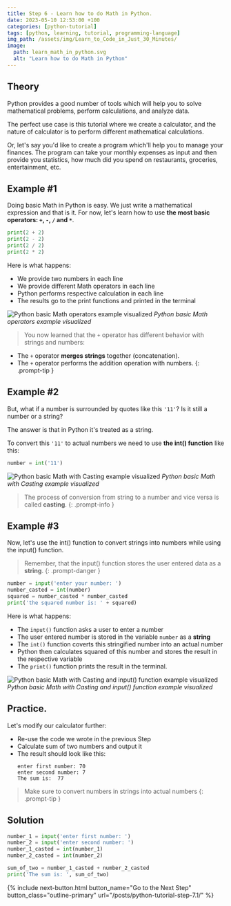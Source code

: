 ```yaml
--- 
title: Step 6 - Learn how to do Math in Python. 
date: 2023-05-10 12:53:00 +100
categories: [python-tutorial]
tags: [python, learning, tutorial, programming-language]
img_path: /assets/img/Learn_to_Code_in_Just_30_Minutes/
image:
  path: learn_math_in_python.svg
  alt: "Learn how to do Math in Python"
---
```


## Theory

Python provides a good number of tools which will help you to solve mathematical problems, perform calculations, and analyze data.

The perfect use case is this tutorial where we create a calculator, and the nature of calculator is to perform different mathematical calculations.

Or, let's say you'd like to create a program which'll help you to manage your finances. The program can take your monthly expenses as input and then provide you statistics, how much did you spend on restaurants, groceries, entertainment, etc. 

## Example #1

Doing basic Math in Python is easy. We just write a mathematical expression and that is it. For now, let's learn how to use **the most basic operators: `+`, `-`, `/` and `*`**.

```python
print(2 + 2)
print(2 - 2)
print(2 / 2)
print(2 * 2)
```

Here is what happens:
- We provide two numbers in each line
- We provide different Math operators in each line
- Python performs respective calculation in each line
- The results go to the print functions and printed in the terminal

![Python basic Math operators example visualized](examples/python_basic_math_operators_example_visualized.svg)
_Python basic Math operators example visualized_


> You now learned that the `+` operator has different behavior with strings and numbers:
- The `+` operator **merges strings** together (concatenation).
- The `+` operator performs the addition operation with numbers. 
{: .prompt-tip }

## Example #2

But, what if a number is surrounded by quotes like this `'11'`?  Is it still a number or a string?  

The answer is that in Python it's treated as a string.

To convert this `'11'` to actual numbers we need to use **the int() function** like this:
```python
number = int('11')
```
![Python basic Math with Casting example visualized](examples/python_basic_math_with_casting_example_visualized.svg)
_Python basic Math with Casting example visualized_



> The process of conversion from string to a number and vice versa is called **casting**.
{: .prompt-info }

## Example #3

Now, let's use the int() function to convert strings into numbers while using the input() function.

> Remember, that the input() function stores the user entered data as a **string**.
{: .prompt-danger }

```python
number = input('enter your number: ')
number_casted = int(number)
squared = number_casted * number_casted
print('the squared number is: ' + squared)
```

Here is what happens:
- The `input()` function asks a user to enter a number
- The user entered number is stored in the variable `number` as a **string**
- The `int()` function coverts this stringified number into an actual number
- Python then calculates squared of this number and stores the result in the respective variable
- The `print()` function prints the result in the terminal.


![Python basic Math with Casting and input() function example visualized](examples/python_basic_math_with_casting_and_input_function_example_visualized.svg)
_Python basic Math with Casting and input() function example visualized_


## Practice. 

Let's modify our calculator further: 
- Re-use the code we wrote in the previous Step 
- Calculate sum of two numbers and output it 
- The result should look like this:
  ```
  enter first number: 70
  enter second number: 7
  The sum is:  77
  ```

> Make sure to convert numbers in strings into actual numbers
{: .prompt-tip }

## Solution

```python
number_1 = input('enter first number: ')
number_2 = input('enter second number: ')
number_1_casted = int(number_1)
number_2_casted = int(number_2)

sum_of_two = number_1_casted + number_2_casted
print('The sum is: ', sum_of_two)
```

 {% include next-button.html button_name="Go to the Next Step" button_class="outline-primary" url="/posts/python-tutorial-step-7.1/" %}